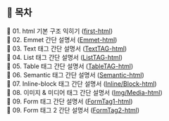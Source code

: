 ## 🤖 목차
📃 01. html 기본 구조 익히기 ([first-html](https://github.com/hyedi3x/html-css/blob/main/html/01.Basic-html/README.md)) <br>
📃 02. Emmet 간단 설명서 ([Emmet-html](https://github.com/hyedi3x/html-css/blob/main/html/02.Emmet/README.md)) <br>
📃 03. Text 태그 간단 설명서 ([TextTAG-html](https://github.com/hyedi3x/html-css/blob/main/html/03.Text-tag/README.md)) <br>
📃 04. List 태그 간단 설명서 ([ListTAG-html](https://github.com/hyedi3x/html-css/blob/main/html/04.List-tag/README.md)) <br>
📃 05. Table 태그 간단 설명서 ([TableTAG-html](https://github.com/hyedi3x/html-css/blob/main/html/05.Table-tag/README.md)) <br>
📃 06. Semantic 태그 간단 설명서 ([Semantic-html](https://github.com/hyedi3x/html-css/blob/main/html/06.Semantic-tag/README.md)) <br>
📃 07. Inline-block 태그 간단 설명서 ([Inline/Block-html](https://github.com/hyedi3x/html-css/blob/main/html/07.Inline-Block/README.md)) <br>
📃 08. 이미지 & 미디어 태그 간단 설명서 ([Img/Media-html](https://github.com/hyedi3x/html-css/blob/main/html/08.Img-Media/README.md)) <br>
📃 09. Form 태그 간단 설명서 ([FormTag1-html](https://github.com/hyedi3x/html-css/blob/main/html/09.Form-tag/README.md)) <br>
📃 09. Form 태그 2 간단 설명서 ([FormTag2-html](https://github.com/hyedi3x/html-css/blob/main/html/09.Form-tag2/README.md)) <br>

